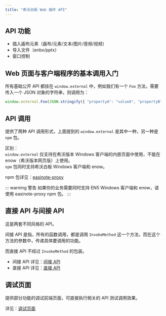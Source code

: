 ```yaml
---
title: "希沃白板 Web 插件 API"
---
```


## API 功能

- 插入画布元素（画布/元素/文本/图片/音频/视频）
- 导入文件（enbx/pptx）
- 窗口控制

## Web 页面与客户端程序的基本调用入门

所有基础公开 API 都挂在 `window.external` 中，例如我们有一个 `Foo` 方法，需要传入一个 JSON 对象的字符串，则调用为：

```js
window.external.Foo(JSON.stringify({ "propertyA": "valueA", "propertyB": { "key": "value" } }))
```

## API 调用

提供了两种 API 调用形式，上面提到的 `window.external` 是其中一种，另一种是 `npm` 包。

区别：  
`window.external` 仅支持在希沃版本 Windows 客户端的内嵌页面中使用，不能在 enow（希沃版本网页版）上使用。  
`npm` 包同时支持希沃白板 Windows 客户端和 enow。

npm 包详见：[easinote-proxy](/apis/npm/easinote-proxy.html)

::: warning 警告
如果你的业务需要同时支持 EN5 Windows 客户端和 enow，请使用 easinote-proxy npm 包。
:::

## 直接 API 与间接 API

这是两套不同风格的 API。

间接 API 是指，所有的函数调用，都是调用 `InvokeMethod` 这一个方法，而在这个方法的参数中，传递具体要调用的功能。

而直接 API 不经过 `InvokeMethod` 的包装。

* 间接 API 详见：[间接 API](/apis/invoke-api/)
* 直接 API 详见：[直接 API](/apis/direct-api/)

## 调试页面

提供部分功能的调试前端页面，可直接执行相关的 API 测试调用效果。

详见：[调试页面](/apis/debug-pages/)





